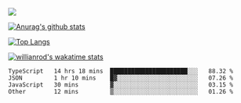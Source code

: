 ![](https://blog-img-1252233196.cos.ap-guangzhou.myqcloud.com/github-home.png)
     
[![Anurag's github stats](https://github-readme-stats.vercel.app/api?username=BB-Code&count_private=true&show_icons=true)](https://github.com/BB-Code/github-readme-stats)

[![Top Langs](https://github-readme-stats.vercel.app/api/top-langs/?username=BB-Code&layout=compact)](https://github.com/BB-Code/github-readme-stats)

[![willianrod's wakatime stats](https://github-readme-stats.vercel.app/api/wakatime?username=bobocode&layout=compact)](https://github.com/BB-Code/github-readme-stats)

<!--
**BB-Code/BB-Code** is a ✨ _special_ ✨ repository because its `README.md` (this file) appears on your GitHub profile.

Here are some ideas to get you started:

- 🔭 I’m currently working on ...
- 🌱 I’m currently learning ...
- 👯 I’m looking to collaborate on ...
- 🤔 I’m looking for help with ...
- 💬 Ask me about ...
- 📫 How to reach me: ...
- 😄 Pronouns: ...
- ⚡ Fun fact: ...
-->

<!--START_SECTION:waka-->

```text
TypeScript   14 hrs 18 mins  ██████████████████████░░░   88.32 %
JSON         1 hr 10 mins    █▓░░░░░░░░░░░░░░░░░░░░░░░   07.26 %
JavaScript   30 mins         ▓░░░░░░░░░░░░░░░░░░░░░░░░   03.15 %
Other        12 mins         ▒░░░░░░░░░░░░░░░░░░░░░░░░   01.26 %
```

<!--END_SECTION:waka-->



